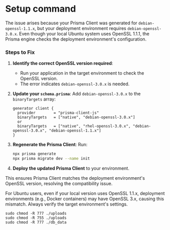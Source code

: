 # Setup command

The issue arises because your Prisma Client was generated for `debian-openssl-1.1.x`, but your deployment environment requires `debian-openssl-3.0.x`. Even though your local Ubuntu system uses OpenSSL 1.1.1, the Prisma engine checks the deployment environment's configuration.

### Steps to Fix
1. **Identify the correct OpenSSL version required**: 
   - Run your application in the target environment to check the OpenSSL version.
   - The error indicates `debian-openssl-3.0.x` is needed.

2. **Update your `schema.prisma`**:
   Add `debian-openssl-3.0.x` to the `binaryTargets` array:
   ```prisma
   generator client {
     provider        = "prisma-client-js"
     binaryTargets   = ["native", "debian-openssl-3.0.x"]
     or
     binaryTargets   = ["native", "rhel-openssl-3.0.x", "debian-openssl-3.0.x", "debian-openssl-1.1.x"]
   }
   ```

3. **Regenerate the Prisma Client**:
   Run:
   ```bash
   npx prisma generate
   npx prisma migrate dev --name init

   ```

4. **Deploy the updated Prisma Client** to your environment.

This ensures Prisma Client matches the deployment environment's OpenSSL version, resolving the compatibility issue. 

For Ubuntu users, even if your local version uses OpenSSL 1.1.x, deployment environments (e.g., Docker containers) may have OpenSSL 3.x, causing this mismatch. Always verify the target environment's settings.


```
sudo chmod -R 777 ./uploads
sudo chmod -R 755 ./uploads
sudo chmod -R 777 ./db_data

```